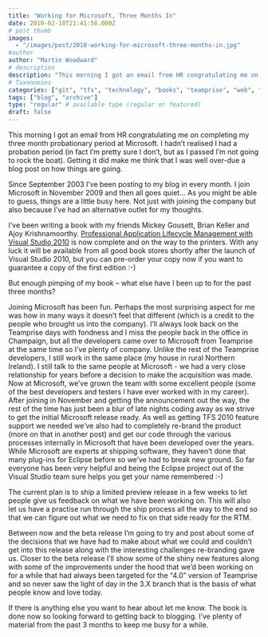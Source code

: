 ```yaml
---
title: "Working for Microsoft, Three Months In"
date: 2010-02-18T21:41:58.000Z
# post thumb
images:
  - "/images/post/2010-working-for-microsoft-three-months-in.jpg"
#author
author: "Martin Woodward"
# description
description: "This morning I got an email from HR congratulating me on completing my three month probationary period at Microsoft."
# Taxonomies
categories: ["git", "tfs", "technology", "books", "teamprise", "web", "programming", "personal"]
tags: ["blog", "archive"]
type: "regular" # available type (regular or featured)
draft: false
---
```

This morning I got an email from HR congratulating me on completing my three month probationary period at Microsoft.  I hadn’t realised I had a probation period (in fact I’m pretty sure I don’t, but as I passed I’m not going to rock the boat).  Getting it did make me think that I was well over-due a blog post on how things are going.  

Since September 2003 I’ve been posting to my blog in every month.  I join Microsoft in November 2009 and then all goes quiet…  As you might be able to guess, things are a little busy here.  Not just with joining the company but also because I’ve had an alternative outlet for my thoughts.    

I’ve been writing a book with my friends Mickey Gousett, Brian Keller and Ajoy Krishnamoorthy.  [Professional Application Lifecycle Management with Visual Studio 2010](http://www.amazon.com/gp/product/0470484268?ie=UTF8&tag=woodweb03-20&linkCode=as2&camp=1789&creative=390957&creativeASIN=0470484268) is now complete and on the way to the printers.  With any luck it will be available from all good book stores shortly after the launch of Visual Studio 2010, but you can pre-order your copy now if you want to guarantee a copy of the first edition :-)  

But enough pimping of my book – what else have I been up to for the past three months?  

Joining Microsoft has been fun.  Perhaps the most surprising aspect for me was how in many ways it doesn’t feel that different (which is a credit to the people who brought us into the company).  I’ll always look back on the Teamprise days with fondness and I miss the people back in the office in Champaign, but all the developers came over to Microsoft from Teamprise at the same time so I’ve plenty of company. Unlike the rest of the Teamprise developers, I still work in the same place (my house in rural Northern Ireland).  I still talk to the same people at Microsoft - we had a very close relationship for years before a decision to make the acquisition was made.  Now at Microsoft, we’ve grown the team with some excellent people (some of the best developers and testers I have ever worked with in my career).  After joining in November and getting the announcement out the way, the rest of the time has just been a blur of late nights coding away as we strive to get the initial Microsoft release ready.  As well as getting TFS 2010 feature support we needed we’ve also had to completely re-brand the product (more on that in another post) and get our code through the various processes internally in Microsoft that have been developed over the years.  While Microsoft are experts at shipping software, they haven’t done that many plug-ins for Eclipse before so we’ve had to break new ground.  So far everyone has been very helpful and being the Eclipse project out of the Visual Studio team sure helps you get your name remembered :-)  

The current plan is to ship a limited preview release in a few weeks to let people give us feedback on what we have been working on.  This will also let us have a practise run through the ship process all the way to the end so that we can figure out what we need to fix on that side ready for the RTM.  

Between now and the beta release I’m going to try and post about some of the decisions that we have had to make about what we could and couldn’t get into this release along with the interesting challenges re-branding gave us.  Closer to the beta release I’ll show some of the shiny new features along with some of the improvements under the hood that we’d been working on for a while that had always been targeted for the “4.0” version of Teamprise and so never saw the light of day in the 3.X branch that is the basis of what people know and love today.  

If there is anything else you want to hear about let me know.  The book is done now so looking forward to getting back to blogging.  I’ve plenty of material from the past 3 months to keep me busy for a while.